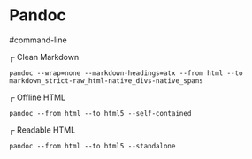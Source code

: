 # Pandoc

#command-line

┌ Clean Markdown

```
pandoc --wrap=none --markdown-headings=atx --from html --to markdown_strict-raw_html-native_divs-native_spans
```

┌ Offline HTML


```
pandoc --from html --to html5 --self-contained
```

┌ Readable HTML

```
pandoc --from html --to html5 --standalone
```
